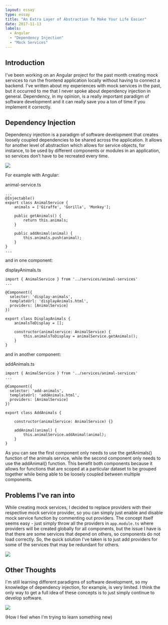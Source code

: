 ```yaml
---
layout: essay
type: essay
title: "An Extra Layer of Abstraction To Make Your Life Easier"
date: 2017-11-13
labels:
  - Angular
  - "Dependency Injection"
  - "Mock Services"
---
```


## Introduction
I've been working on an Angular project for the past month creating mock services to run the frontend application locally without having to connect a backend. I've written about my experiences with mock services in the past, but it occurred to me that I never spoke about dependency injection in general. Dependency, in my opinion, is a really important paradigm of software development and it can really save you a ton of time if you implement it correctly.

## Dependency Injection
Dependency injection is a paradigm of software development that creates loosely coupled dependencies to be shared across the application. It allows for another level of abstraction which allows for service objects, for instance, to be used by different components or modules in an application, so services don’t have to be recreated every time. 

<img class="ui medium centered image" src="http://s2.quickmeme.com/img/7a/7acc20814836b3ed1a4c9b6600479ec2dca67643180185bd8c62acaf23da8352.jpg">

For example with Angular:

animal-service.ts
```
...
@Injectable()
export class AnimalService {
	animals = ['Giraffe', 'Gorilla', 'Monkey'];

	public getAnimals() {
		return this.animals;
	}

	public addAnimal(animal) {
		this.animals.push(animal); 
	}
}
...
```

and in one component:

displayAnimals.ts
```
import { AnimalService } from '../services/animal-services'
...

@Component({
  selector: 'display-animals',
  templateUrl: 'displayAnimals.html',
  providers: [AnimalService]
})

export class DisplayAnimals {
	animalsToDisplay = [];

	constructor(animalservice: AnimalService) {
		this.animalsToDisplay = animalService.getAnimals();
	}
}
```

and in another component:

addAnimals.ts
```
import { AnimalService } from '../services/animal-services'
...

@Component({
  selector: 'add-animals',
  templateUrl: 'addAnimals.html',
  providers: [AnimalService]
})

export class AddAnimals {

	constructor(animalService: AnimalService) {}

	addAnimal(animal) { 
		this.animalService.addAnimal(animal);
	}
}
```

As you can see the first component only needs to use the getAnimals() function of the animals service, while the second component only needs to use the addAnimal() function. This benefit both components because it allows for functions that are scoped at a particular dataset to be grouped together while being able to be loosely coupled between multiple components.

## Problems I've ran into
While creating mock services, I decided to replace providers with their respective mock service provider, so you can simply just enable and disable mock service function by commenting out providers. The concept itself seems easy - just simply throw all the providers in `app.module.ts` where providers will be created globally for all components, but the issue I have is that there are some services that depend on others, so components do not load correctly. So, the quick solution I've taken is to just add providers for some of the services that may be redundant for others.

<img class="ui medium centered image" src="https://daveceddia.com/images/yo-dawg-imports.jpg">

## Other Thoughts
I'm still learning different paradigms of software development, so my knowledge of dependency injection, for example, is very limited. I think the only way to get a full idea of these concepts is to just simply continue to develop software.

<img class="ui medium centered image" src="http://braginteractive.com/wp-content/uploads/2015/12/meme-i-have-no-idea-what-i-am-doing.png">

(How I feel when I'm trying to learn something new)

 







